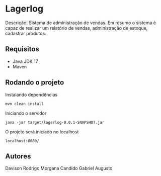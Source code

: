 # Lagerlog
Descrição:
Sistema de administração de vendas.
Em resumo o sistema é capaz de realizar um relatório de vendas, administração de estoque, cadastrar produtos. 

## Requisitos
* Java JDK 17
* Maven

## Rodando o projeto
Instalando dependências
```
mvn clean install
```

Iniciando o servidor
```
java -jar target/lagerlog-0.0.1-SNAPSHOT.jar
```

O projeto será iniciado no localhost
```
localhost:8080/
```


## Autores
Davison
Rodrigo
Morgana Candido
Gabriel
Augusto
